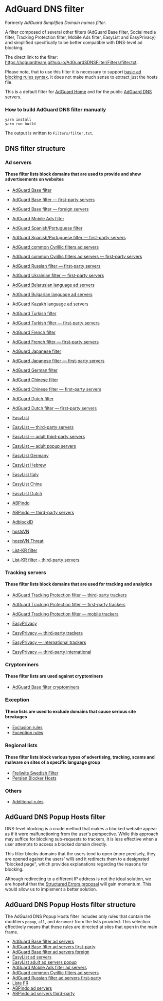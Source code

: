 # AdGuard DNS filter

Formerly *AdGuard Simplified Domain names filter*.

A filter composed of several other filters (AdGuard Base filter, Social media filter, Tracking Protection filter, Mobile Ads filter, EasyList and EasyPrivacy) and simplified specifically to be better compatible with DNS-level ad blocking.

The direct link to the filter: https://adguardteam.github.io/AdGuardSDNSFilter/Filters/filter.txt.

Please note, that to use this filter it is necessary to support [basic ad blocking rules syntax](https://kb.adguard.com/en/general/how-to-create-your-own-ad-filters). It does not make much sense to extract just the hosts file.

This is a default filter for [AdGuard Home](https://github.com/AdguardTeam/AdGuardHome) and for the public [AdGuard DNS](https://adguard.com/en/adguard-dns/overview.html) servers.

### How to build AdGuard DNS filter manually

```
yarn install
yarn run build
```

The output is written to `Filters/filter.txt`.

## DNS filter structure

### Ad servers

#### These filter lists block domains that are used to provide and show advertisements on websites

* [AdGuard Base filter](https://adguardteam.github.io/AdguardFilters/BaseFilter/sections/adservers.txt)

* [AdGuard Base filter — first-party servers](https://adguardteam.github.io/AdguardFilters/BaseFilter/sections/adservers_firstparty.txt)

* [AdGuard Base filter — foreign servers](https://adguardteam.github.io/AdguardFilters/BaseFilter/sections/foreign.txt)

* [AdGuard Mobile Ads filter](https://adguardteam.github.io/AdguardFilters/MobileFilter/sections/adservers.txt)

* [AdGuard Spanish/Portuguese filter](https://adguardteam.github.io/AdguardFilters/SpanishFilter/sections/adservers.txt)

* [AdGuard Spanish/Portuguese filter — first-party servers](https://adguardteam.github.io/AdguardFilters/FrenchFilter/sections/adservers_firstparty.txt)

* [AdGuard common Cyrillic filters ad servers](https://adguardteam.github.io/AdguardFilters/CyrillicFilters/common-sections/adservers.txt)

* [AdGuard common Cyrillic filters ad servers — first-party servers](https://adguardteam.github.io/AdguardFilters/CyrillicFilters/common-sections/adservers_firstparty.txt)

* [AdGuard Russian filter — first-party servers](https://adguardteam.github.io/AdguardFilters/CyrillicFilters/RussianFilter/sections/adservers_firstparty.txt)

* [AdGuard Ukrainian filter — first-party servers](https://adguardteam.github.io/AdguardFilters/CyrillicFilters/UkrainianFilter/sections/adservers_firstparty.txt)

* [AdGuard Belarusian language ad servers](https://adguardteam.github.io/AdguardFilters/CyrillicFilters/Belarusian/sections/filter.txt)

* [AdGuard Bulgarian language ad servers](https://adguardteam.github.io/AdguardFilters/CyrillicFilters/Bulgarian/sections/filter.txt)

* [AdGuard Kazakh language ad servers](https://adguardteam.github.io/AdguardFilters/CyrillicFilters/Kazakh/sections/filter.txt)

* [AdGuard Turkish filter](https://adguardteam.github.io/AdguardFilters/TurkishFilter/sections/adservers.txt)

* [AdGuard Turkish filter — first-party servers](https://adguardteam.github.io/AdguardFilters/TurkishFilter/sections/adservers_firstparty.txt)

* [AdGuard French filter](https://adguardteam.github.io/AdguardFilters/FrenchFilter/sections/adservers.txt)

* [AdGuard French filter — first-party servers](https://adguardteam.github.io/AdguardFilters/FrenchFilter/sections/adservers_firstparty.txt)

* [AdGuard Japanese filter](https://adguardteam.github.io/AdguardFilters/JapaneseFilter/sections/adservers.txt)

* [AdGuard Japanese filter — first-party servers](https://adguardteam.github.io/AdguardFilters/JapaneseFilter/sections/adservers_firstparty.txt)

* [AdGuard German filter](https://adguardteam.github.io/AdguardFilters/GermanFilter/sections/adservers.txt)

* [AdGuard Chinese filter](https://adguardteam.github.io/AdguardFilters/ChineseFilter/sections/adservers.txt)

* [AdGuard Chinese filter — first-party servers](https://adguardteam.github.io/AdguardFilters/ChineseFilter/sections/adservers_firstparty.txt)

* [AdGuard Dutch filter](https://adguardteam.github.io/AdguardFilters/DutchFilter/sections/adservers.txt)

* [AdGuard Dutch filter — first-party servers](https://adguardteam.github.io/AdguardFilters/DutchFilter/sections/adservers_firstparty.txt)

* [EasyList](https://raw.githubusercontent.com/easylist/easylist/master/easylist/easylist_adservers.txt)

* [EasyList — third-party servers](https://raw.githubusercontent.com/easylist/easylist/master/easylist/easylist_thirdparty.txt)

* [EasyList — adult third-party servers](https://raw.githubusercontent.com/easylist/easylist/master/easylist_adult/adult_adservers.txt)

* [EasyList — adult popup servers](https://raw.githubusercontent.com/easylist/easylist/master/easylist_adult/adult_adservers.txt)

* [EasyList Germany](https://raw.githubusercontent.com/easylist/easylistgermany/master/easylistgermany/easylistgermany_adservers.txt)

* [EasyList Hebrew](https://raw.githubusercontent.com/easylist/EasyListHebrew/master/adguard_hosts.txt)

* [EasyList Italy](https://raw.githubusercontent.com/easylist/easylistitaly/master/easylistitaly/easylistitaly_adservers.txt)

* [EasyList China](https://raw.githubusercontent.com/easylist/easylistchina/master/easylistchina.txt)

* [EasyList Dutch](https://raw.githubusercontent.com/easylist/easylistdutch/master/easylistdutch/block_third_party_server.txt)

* [ABPindo](https://raw.githubusercontent.com/ABPindo/indonesianadblockrules/master/src/advert/adservers.txt)

* [ABPindo — third-party servers](https://raw.githubusercontent.com/ABPindo/indonesianadblockrules/master/src/advert/thirdparty.txt)

* [AdblockID](https://raw.githubusercontent.com/realodix/AdBlockID/master/src/adservers.adfl)

* [hostsVN](https://raw.githubusercontent.com/bigdargon/hostsVN/master/filters/adservers.txt)

* [hostsVN Threat](https://raw.githubusercontent.com/bigdargon/hostsVN/master/extensions/threat/filter.txt)

* [List-KR filter](https://cdn.jsdelivr.net/gh/List-KR/List-KR@latest/filters-share/1st_domains.txt)

* [List-KR filter - third-party servers](https://cdn.jsdelivr.net/gh/List-KR/List-KR@latest/filters-share/3rd_domains.txt)

### Tracking servers

#### These filter lists block domains that are used for tracking and analytics

* [AdGuard Tracking Protection filter — third-party trackers](https://adguardteam.github.io/AdguardFilters/SpywareFilter/sections/tracking_servers.txt)

* [AdGuard Tracking Protection filter — first-party trackers](https://adguardteam.github.io/AdguardFilters/SpywareFilter/sections/tracking_servers_firstparty.txt)

* [AdGuard Tracking Protection filter — mobile trackers](https://adguardteam.github.io/AdguardFilters/SpywareFilter/sections/mobile.txt)

* [EasyPrivacy](https://raw.githubusercontent.com/easylist/easylist/master/easyprivacy/easyprivacy_trackingservers.txt)

* [EasyPrivacy — third-party trackers](https://raw.githubusercontent.com/easylist/easylist/master/easyprivacy/easyprivacy_thirdparty.txt)

* [EasyPrivacy — international trackers](https://raw.githubusercontent.com/easylist/easylist/master/easyprivacy/easyprivacy_trackingservers_international.txt)

* [EasyPrivacy — third-party international](https://raw.githubusercontent.com/easylist/easylist/master/easyprivacy/easyprivacy_thirdparty_international.txt)

### Cryptominers

#### These filter lists are used against cryptominers

* [AdGuard Base filter cryptominers](https://adguardteam.github.io/AdguardFilters/BaseFilter/sections/cryptominers.txt)

### Exception

#### These lists are used to exclude domains that cause serious site breakages

* [Exclusion rules](https://github.com/AdguardTeam/AdGuardSDNSFilter/blob/master/Filters/exclusions.txt)
* [Exception rules](https://github.com/AdguardTeam/AdGuardSDNSFilter/blob/master/Filters/exceptions.txt)

### Regional lists

#### These filter lists block various types of advertising, tracking, scams and malware on sites of a specific language group

* [Frellwits Swedish Filter](https://raw.githubusercontent.com/lassekongo83/Frellwits-filter-lists/master/Frellwits-Swedish-Hosts-File.txt)
* [Persian Blocker Hosts](https://raw.githubusercontent.com/MasterKia/PersianBlocker/main/PersianBlockerHosts.txt)

### Others

* [Additional rules](https://github.com/AdguardTeam/AdGuardSDNSFilter/blob/master/Filters/rules.txt)

## AdGuard DNS Popup Hosts filter

DNS-level blocking is a crude method that makes a blocked website appear as if it were malfunctioning from the user's perspective. While this approach may suffice for blocking sub-requests to trackers, it is less effective when a user attempts to access a blocked domain directly.

This filter blocks domains that the users tend to open (more precisely, they are opened against the users' will) and it redirects them to a designated "blocked page", which provides explanations regarding the reasons for blocking.

Although redirecting to a different IP address is not the ideal solution, we are hopeful that the [Structured Errors proposal](https://datatracker.ietf.org/doc/draft-ietf-dnsop-structured-dns-error/) will gain momentum. This would allow us to implement a better solution.

## AdGuard DNS Popup Hosts filter structure

The AdGuard DNS Popup Hosts filter includes only rules that contain the modifiers `popup`, `all`, and `document` from the lists provided. This selection effectively means that these rules are directed at sites that open in the main frame.

* [AdGuard Base filter ad servers](https://adguardteam.github.io/AdguardFilters/BaseFilter/sections/adservers.txt)
* [AdGuard Base filter ad servers first-party](https://adguardteam.github.io/AdguardFilters/BaseFilter/sections/adservers_firstparty.txt)
* [AdGuard Base filter ad servers foreign](https://adguardteam.github.io/AdguardFilters/BaseFilter/sections/foreign.txt)
* [EasyList ad servers](https://raw.githubusercontent.com/easylist/easylist/master/easylist/easylist_adservers.txt)
* [EasyList adult ad servers popup](https://raw.githubusercontent.com/easylist/easylist/master/easylist_adult/adult_adservers_popup.txt)
* [AdGuard Mobile Ads filter ad servers](https://adguardteam.github.io/AdguardFilters/MobileFilter/sections/adservers.txt)
* [AdGuard common Cyrillic filters ad servers](https://adguardteam.github.io/AdguardFilters/CyrillicFilters/common-sections/adservers.txt)
* [AdGuard Russian filter ad servers first-party](https://adguardteam.github.io/AdguardFilters/CyrillicFilters/RussianFilter/sections/adservers_firstparty.txt)
* [Liste FR](https://raw.githubusercontent.com/easylist/listefr/master/liste_fr.txt)
* [ABPindo ad servers](https://raw.githubusercontent.com/ABPindo/indonesianadblockrules/master/src/advert/adservers.txt)
* [ABPindo ad servers third-party](https://raw.githubusercontent.com/ABPindo/indonesianadblockrules/master/src/advert/thirdparty.txt)
